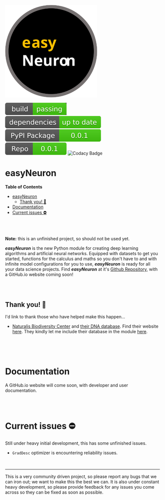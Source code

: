 <img src="Images/logo.svg" width="300rem"></img>

<p float="left">
  <img src="Images/build%20badge.svg"/>
  <img src="Images/dependency%20badge.svg"/>
  <img src="Images/pypi%20badge.svg" href="https://pypi.org/project/easyNeuron/"/>
  <img src="Images/repo%20badge.svg" href="https://github.com/Password-Classified/easyNeuron"/>
  <img alt="Codacy Badge" src="https://app.codacy.com/project/badge/Grade/780726496bc3441e829510182f483249"/>

<br/>

# easyNeuron

**Table of Contents**

- [easyNeuron](#easyneuron)
  - [Thank you! 🎉](#thank-you-)
- [Documentation](#documentation)
- [Current issues ⛔](#current-issues-)

<br/>
<br/>

**Note:** this is an unfinished project, so should not be used yet.
<br/>

***easyNeuron*** is the new Python module for creating deep learning algorithms and artificial
neural networks. Equipped with datasets to get you started, functions for the calculus and
maths so you don't have to and with infinite model configurations for you to use, ***easyNeuron*** is ready for all your data science projects. Find ***easyNeuron*** at it's [Github Repository](https://github.com/Password-Classified/easyNeuron), with a GitHub.io website coming soon!

<br/>
<br/>

## Thank you! 🎉
I'd link to thank those who have helped make this happen...

 + [Naturalis Biodiversity Center](https://github.com/naturalis) and [their DNA database](https://github.com/naturalis/Custom-databases-DNA-sequences). Find their website [here](https://www.naturalis.nl/). They kindly let me include their database in the module [here](https://github.com/naturalis/Custom-databases-DNA-sequences/issues/10).

<br/>
<br/>
<br/>

# Documentation

A GitHub.io website will come soon, with developer and user documentation.

<br/>
<br/>

# Current issues ⛔

Still under heavy initial development, this has some unfinished issues.

 + `GradDesc` optimizer is encountering reliability issues.

<br/>

-----------

This is a very community driven project, so please report any bugs that we can iron out;
we want to make this the best we can. It is also under constant heavy development, so
please provide feedback for any issues you come across so they can be fixed as soon as possible.